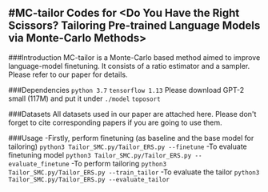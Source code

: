 #MC-tailor
Codes for <Do You Have the Right Scissors? Tailoring Pre-trained Language Models via Monte-Carlo Methods>
---
###Introduction
MC-tailor is a Monte-Carlo based method aimed to improve language-model finetuning. It consists of a ratio estimator and a sampler. Please refer to our paper for details.

###Dependencies
`python 3.7`
`tensorflow 1.13` Please download GPT-2 small (117M) and put it under `./model` 
`toposort`

###Datasets
All datasets used in our paper are attached here. Please don't forget to cite corresponding papers if you are going to use them.

###Usage
-Firstly, perform finetuning (as baseline and the base model for tailoring)
 `python3 Tailor_SMC.py/Tailor_ERS.py --finetune`
-To evaluate finetuning model
 `python3 Tailor_SMC.py/Tailor_ERS.py --evaluate_finetune`
-To perform tailoring
 `python3 Tailor_SMC.py/Tailor_ERS.py --train_tailor`
-To evaluate the tailor
 `python3 Tailor_SMC.py/Tailor_ERS.py --evaluate_tailor`
